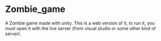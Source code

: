 # Zombie_game
A Zombie game made with unity. This is a web version of it, to run it, you must open it with the live server (from visual studio or some other kind of server).
